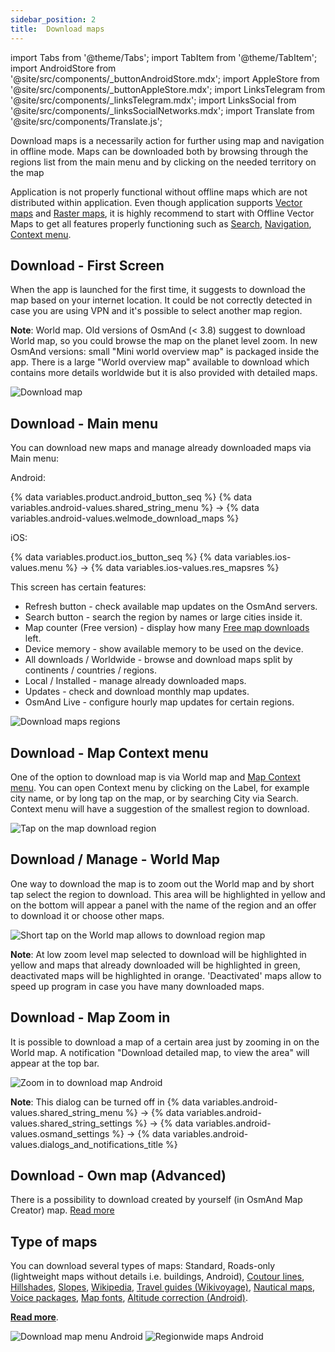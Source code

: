 ```yaml
---
sidebar_position: 2
title:  Download maps
---
```


import Tabs from '@theme/Tabs';
import TabItem from '@theme/TabItem';
import AndroidStore from '@site/src/components/_buttonAndroidStore.mdx';
import AppleStore from '@site/src/components/_buttonAppleStore.mdx';
import LinksTelegram from '@site/src/components/_linksTelegram.mdx';
import LinksSocial from '@site/src/components/_linksSocialNetworks.mdx';
import Translate from '@site/src/components/Translate.js';


Download maps is a necessarily action for further using map and navigation in offline mode. Maps can be downloaded both by browsing through the regions list from the main menu and by clicking on the needed territory on the map

Application is not properly functional without offline maps which are not distributed within application. Even though application supports [Vector maps](/docs/documentation/map/vector-maps) and  [Raster maps](/docs/documentation/map/raster-maps), it is highly recommend to start with Offline Vector Maps to get all features properly functioning such as [Search](/docs/documentation/search), [Navigation](//docs/documentation/navigation),  [Context menu](/docs/documentation/map/map-context-menu). 

## Download - First Screen

When the app is launched for the first time, it suggests to download the map based on your internet location. It could be not correctly detected in case you are using VPN and it's possible to select another map region.

**Note**: World map. Old versions of OsmAnd (< 3.8) suggest to download World map, so you could browse the map on the planet level zoom. In new OsmAnd versions: small "Mini world overview map" is packaged inside the app. There is a large "World overview map" available to download which contains more details worldwide but it is also provided with detailed maps.

![Download map](@site/static/img/settings/download_map.png)

## Download - Main menu

You can download new maps and manage already downloaded maps via Main menu:

Android: 
<Translate android="true" ids="shared_string_menu,welmode_download_maps"/>

{% data variables.product.android_button_seq %} {% data variables.android-values.shared_string_menu %} → {% data variables.android-values.welmode_download_maps %}

iOS: 
<Translate ios="true" ids="menu,res_mapsres"/>

{% data variables.product.ios_button_seq %} {% data variables.ios-values.menu %} → {% data variables.ios-values.res_mapsres %}

This screen has certain features:
- Refresh button - check available map updates on the OsmAnd servers.
- Search button - search the region by names or large cities inside it.
- Map counter (Free version) - display how many [Free map downloads](/docs/documentation/purchases/android#free-and-paid-features) left.
- Device memory - show available memory to be used on the device.
- All downloads / Worldwide - browse and download maps split by continents / countries / regions.
- Local / Installed - manage already downloaded maps.
- Updates - check and download monthly map updates.
- OsmAnd Live - configure hourly map updates for certain regions.

![Download maps regions](@site/static/img/settings/download_maps_regions.png)

## Download - Map Context menu

One of the option to download map is via World map and [Map Context menu](/docs/documentation/map/map-context-menu). You can open Context menu by clicking on the Label, for example city name, or by long tap on the map, or by searching City via Search. Context menu will have a suggestion of the smallest region to download.

![Tap on the map download region](@site/static/img/settings/tap_on_the_map_download_region.png)

## Download / Manage - World Map

One way to download the map is to zoom out the World map and by short tap select the region to download. This area will be highlighted in yellow and on the bottom will appear a panel with the name of the region and an offer to download it or choose other maps.

![Short tap on the World map allows to download region map](@site/static/img/map/download_region_map_via_worldmap.png)

**Note**: At low zoom level map selected to download will be highlighted in yellow and maps that already downloaded will be highlighted in green, deactivated maps will be highlighted in orange. 'Deactivated' maps allow to speed up program in case you have many downloaded maps.

## Download - Map Zoom in
It is possible to download a map of a certain area just by zooming in on the World map. A notification "Download detailed map, to view the area" will appear at the top bar.

![Zoom in to download map Android](@site/static/img/settings/zoom_in_download_map_android.png)

**Note**: This dialog can be turned off  in {% data variables.android-values.shared_string_menu %} → {% data variables.android-values.shared_string_settings %} → {% data variables.android-values.osmand_settings %} → {% data variables.android-values.dialogs_and_notifications_title %}

## Download - Own map (Advanced)

There is a possibility to download created by yourself (in OsmAnd Map Creator) map. [Read more](/docs/technical-documentation/map-creation/create-offline-maps-yourself)

## Type of maps

You can download several types of maps: Standard, Roads-only (lightweight maps without details i.e. buildings, Android), [Coutour lines](/docs/documentation/map/vector-maps#contour-lines), [Hillshades](/docs/documentation/map/raster-maps#hillshade--slope), [Slopes](/docs/documentation/map/raster-maps#hillshade--slope), [Wikipedia](/docs/documentation/plugins/wikipedia), [Travel guides (Wikivoyage)](/docs/documentation/plan-route/travel-guides), [Nautical maps](/docs/documentation/plugins/nautical-charts), [Voice packages](/docs/documentation/navigation/voice-navigation), [Map fonts](/docs/documentation/map/vector-maps#map-fonts-android), [Altitude correction (Android)](/docs/documentation/widgets/info-widgets#altitude).

**[Read more](/docs/documentation/personal/maps#type-of-maps)**.

![Download map menu Android](@site/static/img/settings/download_map_menu_android.png) ![Regionwide maps Android](@site/static/img/settings/regionwide_maps_menu.png)